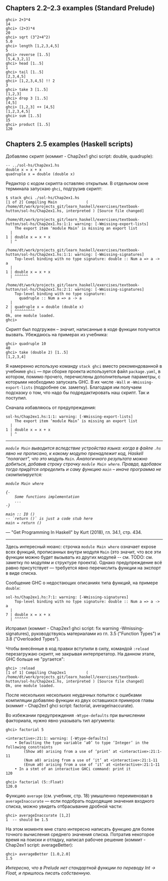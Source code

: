 ## Chapters 2.2&ndash;2.3 examples (Standard Prelude)

```
ghci> 2+3*4
14
ghci> (2+3)*4
20
ghci> sqrt (3^2+4^2)
5.0
ghci> length [1,2,3,4,5]
5
ghci> reverse [1..5]
[5,4,3,2,1]
ghci> head [1..5]
1
ghci> tail [1..5]
[2,3,4,5]
ghci> [1,2,3,4,5] !! 2
3
ghci> take 3 [1..5]
[1,2,3]
ghci> drop 3 [1..5]
[4,5]
ghci> [1,2,3] ++ [4,5]
[1,2,3,4,5]
ghci> sum [1..5]
15
ghci> product [1..5]
120
```

## Chapters 2.5 examples (Haskell scripts)

Добавляю скрипт (коммит - Chap2ex1 ghci script: double, quadruple):
```
-- ../sol-hs/Chap2ex1.hs
double x = x + x
quadruple x = double (double x)
```

Редактор с кодом скрипта оставляю открытым. В отдельном окне терминала запускаю `ghci`, подгрузив скрипт:
```
$ stack ghci ./sol-hs/Chap2ex1.hs
[1 of 2] Compiling Main             ( /home/dt/work/projects_git/learn_haskell/exercises/textbook-hutton/sol-hs/Chap2ex1.hs, interpreted ) [Source file changed]

/home/dt/work/projects_git/learn_haskell/exercises/textbook-hutton/sol-hs/Chap2ex1.hs:1:1: warning: [-Wmissing-export-lists]
    The export item ‘module Main’ is missing an export list
  |
1 | double x = x + x
  | ^

/home/dt/work/projects_git/learn_haskell/exercises/textbook-hutton/sol-hs/Chap2ex1.hs:1:1: warning: [-Wmissing-signatures]
    Top-level binding with no type signature: double :: Num a => a -> a
  |
1 | double x = x + x
  | ^^^^^^

/home/dt/work/projects_git/learn_haskell/exercises/textbook-hutton/sol-hs/Chap2ex1.hs:2:1: warning: [-Wmissing-signatures]
    Top-level binding with no type signature:
      quadruple :: Num a => a -> a
  |
2 | quadruple x = double (double x)
  | ^^^^^^^^^
Ok, one module loaded.
ghci>
```

Скрипт был подгружен &ndash; значит, написанные в коде функции получится вызвать. Убеждаюсь на примерах из учебника:
```
ghci> quadruple 10
40
ghci> take (double 2) [1..5]
[1,2,3,4]
```

Я намеренно использую команду `stack ghci` вместо рекомендованной в учебнике `ghci` &mdash; при сборке проекта используется файл `package.yaml`, в котором, помимо прочего, перечислены дополнительные параметры, с которыми необходимо запускать GHC. В их числе `-Wall` и `-Wmissing-export-lists` (подробнее см. заметку). Благодаря им получаем подсказку о том, что надо бы подредактировать наш скрипт. Так и поступил.

Сначала избавляюсь от предупреждения:
```
sol-hs/Chap2ex1.hs:1:1: warning: [-Wmissing-export-lists]
    The export item ‘module Main’ is missing an export list
  |
1 | double x = x + x
  | ^
```

---

<i color="grey">

`module Main` выводится вследствие устройства языка: когда в файле `.hs` явно не прописано, к какому модулю пренадлежит код, Haskell "полагает", что это модуль `Main`. Аналогичного результата можно добиться, добавив строку строчку `module Main where`. Правда, вдобавок тогда придётся определить и саму функцию `main` &ndash; иначе программа не скомпилируется:
```
module Main where

{-
    Some functions implementation
    ...
-}

main :: IO ()
-- `return ()` is just a code stub here
main = return ()
```

</i>

&mdash; "Get Programming In Haskell" by Kurt (2018), гл. 34.1, стр. 434.

---

Здесь интересный нюанс: строчка `module Main where` означает expose всех функций, прописанных внутри модуля `Main` (это значит, что все эти функции можно будет вызывать из других модулей -- см. TODO: см. заметку по модулям и структуре проекта). Однако предупреждение всё равно присутствует &mdash; требуется явно перечислить функции на экспорт в виде списка.

Сообщение GHC о недостающих описаниях типа функций, на примере `double`:
```
sol-hs/Chap2ex1.hs:7:1: warning: [-Wmissing-signatures]
    Top-level binding with no type signature: double :: Num a => a -> a
  |
7 | double x = x + x
  | ^^^^^^
```
Исправил (коммит - Chap2ex1 ghci script: fix warning -Wmissing-signatures), руководствуясь материалами из гл. 3.5 ("Function Types") и 3.8 ("Overloaded Types").

Чтобы внесённые в код правки вступили в силу, командой `:reload` перезагружаю скрипт, не закрывая интерпретатор. На данном этапе, GHC больше не "ругается":
```
ghci> :reload
[1 of 1] Compiling Chap2ex1         ( /home/dt/work/projects_git/learn_haskell/exercises/textbook-hutton/sol-hs/Chap2ex1.hs, interpreted ) [Source file changed]
Ok, one module loaded.
```

После нескольких нескольких неудачных попыток с ошибками компиляции добавляю функции из двух оставшихся примеров главы (коммит - Chap2ex1 ghci script: factorial, averageInaccurate).

Во избежании предупреждения `-Wtype-defaults` при вычислении факториала, нужно явно указывать тип аргумента:
```
ghci> factorial 5

<interactive>:21:1: warning: [-Wtype-defaults]
    • Defaulting the type variable ‘a0’ to type ‘Integer’ in the following constraints
        (Show a0) arising from a use of ‘print’ at <interactive>:21:1-11
        (Num a0) arising from a use of ‘it’ at <interactive>:21:1-11
        (Enum a0) arising from a use of ‘it’ at <interactive>:21:1-11
    • In a stmt of an interactive GHCi command: print it
120

ghci> factorial (5::Float)
120.0
```

Функцию `average` (см. учебник, стр. 18) умышленно переименовал в `averageInaccurate` &mdash; если подобрать подходящие значения входного списка, можно увидеть отбрасывание дробной части:
```
ghci> averageInaccurate [1,2]
1  -- should be 1.5
```

На этом моменте мне стало интересно написать функцию для более точного вычисления среднего значения списка. Потратив некоторое время на поиски и отладку, написал рабочее решение (коммит - Chap2ex1 script: averageBetter):
```
ghci> averageBetter [1.0,2.0]
1.5
```

<i color="grey">

Интересно, что в Prelude нет стандартной функции по переводу Int -> Float, и пришлось писать собственную.

</i>
